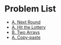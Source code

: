 # Problem List

* [A. Next Round](https://codeforces.com/problemset/problem/158/A)
* [A. Hit the Lottery](https://codeforces.com/problemset/problem/996/A)
* [B. Two Arrays](https://codeforces.com/contest/1417/problem/B)
* [A. Copy-paste](https://codeforces.com/contest/1417/problem/A)